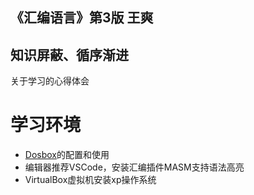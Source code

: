 《汇编语言》第3版 王爽
---

## 知识屏蔽、循序渐进
关于学习的心得体会

# 学习环境
- [Dosbox](https://www.dosbox.com/)的配置和使用
- 编辑器推荐VSCode，安装汇编插件MASM支持语法高亮
- VirtualBox虚拟机安装xp操作系统

